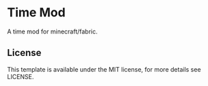 # Time Mod

A time mod for minecraft/fabric.

## License

This template is available under the MIT license, for more details see LICENSE.
